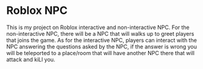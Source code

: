 # Roblox NPC
 This is my project on Roblox interactive and non-interactive NPC.
 For the non-interactive NPC, there will be a NPC that will walks up to greet players that joins the game.
 As for the interactive NPC, players can interact with the NPC answering the questions asked by the NPC, if the answer is wrong you will be teleported to a place/room
 that will have another NPC there that will attack and kiLl you.

